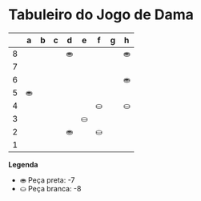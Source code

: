 # Tabuleiro do Jogo de Dama

|   | a | b | c | d | e | f | g | h |
|---|---|---|---|---|---|---|---|---|
| 8 |   |   |   | ⛂ |   |   |   | ⛂ |
| 7 |   |   |   |   |   |   |    |   |
| 6 |   |   |    |   |   |   |   | ⛂ |
| 5 | ⛂ |   |   |   |   |   |   |   |
| 4 |   |   |   |   |   | ⛀ |   | ⛀ |
| 3 |   |   |   |   | ⛀ |   |   |   |
| 2 |   |   |   | ⛂ |   | ⛀ |   |   |
| 1 |   |   |   |   |   |   |   |   |

**Legenda**

- ⛂ Peça preta:  -7
- ⛀ Peça branca: -8